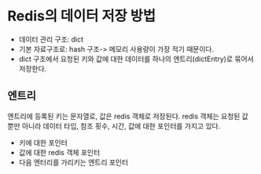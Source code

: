 # Redis의 데이터 저장 방법

* 데이터 관리 구조: dict
* 기본 자료구조로: hash 구조-> 메모리 사용량이 가장 적기 때문이다.
* dict 구조에서 요청된 키와 값에 대한 데이터를 하나의 엔트리(dictEntry)로 묶어서 저장한다. 

## 엔트리

엔트리에 등록된 키는 문자열로, 값은 redis 객체로 저장된다. redis 객체는 요청된 값 뿐만 아니라 데이터 타입, 참조 횟수, 시간, 값에 대한 포인터를 가지고 있다. 

* 키에 대한 포인터
* 값에 대한 redis 객체 포인터
* 다음 엔터리를 가리키는 엔트리 포인터
